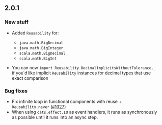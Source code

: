## 2.0.1

### New stuff

* Added `Reusability` for:
  * `java.math.BigDecimal`
  * `java.math.BigInteger`
  * `scala.math.BigDecimal`
  * `scala.math.BigInt`

* You can now `import Reusability.DecimalImplicitsWithoutTolerance._` if you'd like implicit `Reusability` instances for decimal types that use exact comparison

### Bug fixes

* Fix infinite loop in functional components with reuse + `Reusability.never` ([#1027](https://github.com/japgolly/scalajs-react/issues/1027))
* When using `cats.effect.IO` as event handlers, it runs as synchronously as possible until it runs into an async step.
